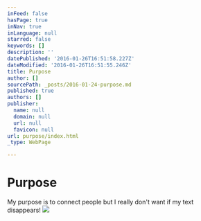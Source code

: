 ```yaml
---
inFeed: false
hasPage: true
inNav: true
inLanguage: null
starred: false
keywords: []
description: ''
datePublished: '2016-01-26T16:51:58.227Z'
dateModified: '2016-01-26T16:51:55.246Z'
title: Purpose
author: []
sourcePath: _posts/2016-01-24-purpose.md
published: true
authors: []
publisher:
  name: null
  domain: null
  url: null
  favicon: null
url: purpose/index.html
_type: WebPage

---
```

# Purpose

My purpose is to connect people but I really don't want if my text disappears!
![](https://the-grid-user-content.s3-us-west-2.amazonaws.com/ed49c411-13cb-4134-9ad1-3c427068ae7b.jpg)